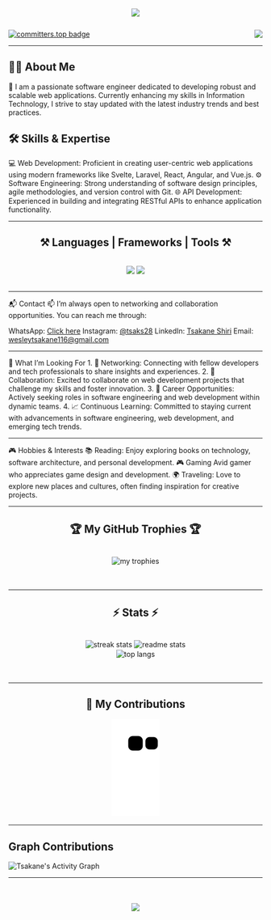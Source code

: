 <h1 align="center">
    <img src="https://readme-typing-svg.herokuapp.com/?font=Righteous&size=35&center=true&vCenter=true&width=500&height=70&duration=4000&lines=Hello+There!+👋;+I'm+Tsakane+Shiri!;" />
</h1>
<img align="right" src="https://visitor-badge.laobi.icu/badge?page_id=tsakane28" />

[![committers.top badge](https://user-badge.committers.top/zimbabwe_private/tsakane28.svg)](https://user-badge.committers.top/zimbabwe_private/tsakane28)

<hr/>

## 👨‍💻 About Me
🌟 I am a passionate software engineer dedicated to developing robust and scalable web applications. Currently enhancing my skills in Information Technology, I strive to stay updated with the latest industry trends and best practices.

## 🛠️ Skills & Expertise
💻 Web Development: Proficient in creating user-centric web applications using modern frameworks like Svelte, Laravel, React, Angular, and Vue.js.
⚙️ Software Engineering: Strong understanding of software design principles, agile methodologies, and version control with Git.
🌐 API Development: Experienced in building and integrating RESTful APIs to enhance application functionality.

<hr/>
<h2 align="center">⚒️ Languages | Frameworks | Tools ⚒️</h2>
<br/>
<div align="center">
    <img src="https://skillicons.dev/icons?i=flutter,dart,react,html,css,vscode,github,figma,tailwind,git" />
    <img src="https://skillicons.dev/icons?i=firebase,postgresql,nodejs,python,typescript,express,flask,mysql,aws,docker" />
</div>
<br/>
<hr/>
📬 Contact
📫 I’m always open to networking and collaboration opportunities. You can reach me through:

WhatsApp: [Click here](https://wa.me/263776555485)
Instagram: [@tsaks28](https://instagram.com/tsaks28)
LinkedIn: [Tsakane Shiri](https://www.linkedin.com/in/tsakane-shiri)
Email: [wesleytsakane116@gmail.com](mailto:wesleytsakane116@gmail.com)

<hr/>
🎯 What I’m Looking For
1. 👥 Networking: Connecting with fellow developers and tech professionals to share insights and experiences.
2. 🤝 Collaboration: Excited to collaborate on web development projects that challenge my skills and foster innovation.
3. 💼 Career Opportunities: Actively seeking roles in software engineering and web development within dynamic teams.
4. 📈 Continuous Learning: Committed to staying current with advancements in software engineering, web development, and emerging tech trends.

<hr/>
🎮 Hobbies & Interests
📚 Reading: Enjoy exploring books on technology, software architecture, and personal development.
🎮 Gaming Avid gamer who appreciates game design and development.
🌍 Traveling: Love to explore new places and cultures, often finding inspiration for creative projects.

<hr/>
<div align="center">
  <h2>🏆 My GitHub Trophies 🏆 </h2>
  <br>
  <img alt="my trophies" src="https://github-profile-trophy.vercel.app/?username=tsakane28&theme=radical&no-frame=false&no-bg=true&margin-w=4" />
<br/><br/><br/>
</div>
<hr/>
<h2 align="center">⚡ Stats ⚡</h2>
<br>
<div align=center>
  <img width=390 src="https://github-readme-streak-stats-salesp07.vercel.app/?user=tsakane28&count_private=true&theme=react&border_radius=10" alt="streak stats"/>
  <img width=390 src="https://github-readme-stats-salesp07.vercel.app/api?username=tsakane28&count_private=true&show_icons=true&theme=react&border_radius=10" alt="readme stats" />
  <br/>
  <img width=325 align="center" src="https://github-readme-stats-salesp07.vercel.app/api/top-langs/?username=tsakane28&hide=HTML&langs_count=8&layout=compact&theme=react&border_radius=10&size_weight=0.5&count_weight=0.5&exclude_repo=github-readme-stats" alt="top langs" />
</div>
<br/><br/>
<hr/>
<h2 align="center">🐍 My Contributions</h2>
<p align="center">
  <img alt="Snake animation" src="https://raw.githubusercontent.com/tsakane28/tsakane28/output/github-contribution-grid-snake.svg" />
</p>

---
## **Graph Contributions**
![Tsakane's Activity Graph](https://github-readme-activity-graph.vercel.app/graph?username=tsakane28&bg_color=0d1117&color=38bdf8&line=2563eb&point=60a5fa&area=true&hide_border=true)

---
<h1 align="center">
    <img src="https://readme-typing-svg.herokuapp.com/?font=Righteous&size=35&center=true&vCenter=true&width=600&height=70&duration=6000&lines=✨+Thank+You+for+Stopping+By!+✨;🙌+I'm+grateful+you+visited+my+GitHub+page!;🚀+Let's+build+something+amazing+together!;" />
</h1>
<br/>
